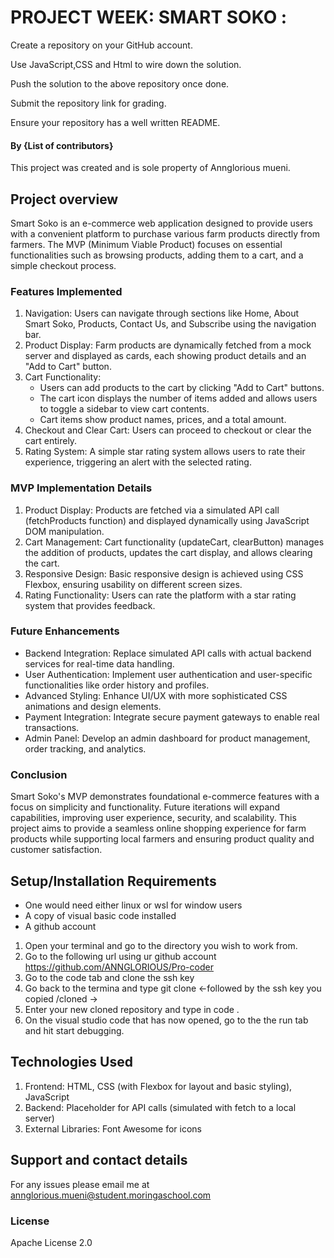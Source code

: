 # PROJECT WEEK: SMART SOKO :

Create a repository on your GitHub account.


Use JavaScript,CSS and Html to wire down the solution.

Push the solution to the above repository once done.

Submit the repository link for grading.

Ensure your repository has a well written README.

#### By **{List of contributors}**
This project was created and is sole property of Annglorious mueni.

##  Project overview
Smart Soko is an e-commerce web application designed to provide users with a convenient platform to purchase various farm products directly from farmers. The MVP (Minimum Viable Product) focuses on essential functionalities such as browsing products, adding them to a cart, and a simple checkout process.


###  Features Implemented
1.  Navigation: Users can navigate through sections like Home, About Smart Soko, Products, Contact Us, and Subscribe using the navigation bar.
2.    Product Display: Farm products are dynamically fetched from a mock server and displayed as cards, each showing product details and an "Add to Cart" button.
3.   Cart Functionality:
     * Users can add products to the cart by clicking "Add to Cart" buttons.
     * The cart icon displays the number of items added and allows users to toggle a sidebar to view cart contents.
     * Cart items show product names, prices, and a total amount.
4.    Checkout and Clear Cart: Users can proceed to checkout or clear the cart entirely.
5.    Rating System: A simple star rating system allows users to rate their experience, triggering an alert with the selected rating.

###   MVP Implementation Details
1.   Product Display: Products are fetched via a simulated API call (fetchProducts function) and displayed dynamically using JavaScript DOM manipulation.
2.    Cart Management: Cart functionality (updateCart, clearButton) manages the addition of products, updates the cart display, and allows clearing the cart.
3.   Responsive Design: Basic responsive design is achieved using CSS Flexbox, ensuring usability on different screen sizes.
4.    Rating Functionality: Users can rate the platform with a star rating system that provides feedback.


###    Future Enhancements
* Backend Integration: Replace simulated API calls with actual backend services for real-time data handling.
* User Authentication: Implement user authentication and user-specific functionalities like order history and profiles.
* Advanced Styling: Enhance UI/UX with more sophisticated CSS animations and design elements.
* Payment Integration: Integrate secure payment gateways to enable real transactions.
* Admin Panel: Develop an admin dashboard for product management, order tracking, and analytics.

###   Conclusion
Smart Soko's MVP demonstrates foundational e-commerce features with a focus on simplicity and functionality. Future iterations will expand capabilities, improving user experience, security, and scalability. This project aims to provide a seamless online shopping experience for farm products while supporting local farmers and ensuring product quality and customer satisfaction.





## Setup/Installation Requirements
* One would need either linux or wsl for window users
* A copy of visual basic code installed
* A github account

1. Open your terminal and go to the directory you wish to work from.
2. Go to the following url using ur github account https://github.com/ANNGLORIOUS/Pro-coder
3. Go to the code tab and clone the ssh key
4. Go back to the termina and type git clone <-followed by the ssh key you copied /cloned ->
5. Enter your new cloned repository and type in code .
6. On the visual studio code that has now opened, go to the the run tab and hit start debugging.


##   Technologies Used
1. Frontend: HTML, CSS (with Flexbox for layout and basic styling), JavaScript
2.   Backend: Placeholder for API calls (simulated with fetch to a local server)
3.    External Libraries: Font Awesome for icons

## Support and contact details
For any issues please email me at annglorious.mueni@student.moringaschool.com


### License
Apache License 2.0


